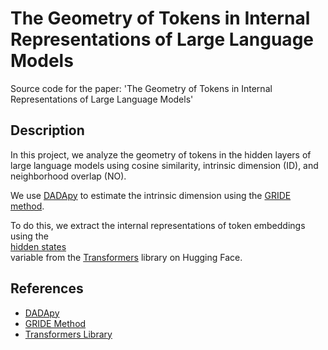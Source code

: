 # The Geometry of Tokens in Internal Representations of Large Language Models
Source code for the paper: 'The Geometry of Tokens in Internal Representations of Large Language Models'

## Description

In this project, we analyze the geometry of tokens in the hidden layers of large language models using cosine similarity, intrinsic dimension (ID), and neighborhood overlap (NO). 

We use [DADApy](https://github.com/sissa-data-science/DADApy) to estimate the intrinsic dimension using the [GRIDE method](https://www.nature.com/articles/s41598-022-20991-1).

To do this, we extract the internal representations of token embeddings using the \
[hidden states](https://huggingface.co/docs/transformers/v4.45.2/en/internal/generation_utils#generate-outputs) \
variable from the [Transformers](https://huggingface.co/docs/transformers/index) library on Hugging Face.

## References

- [DADApy](https://github.com/sissa-data-science/DADApy)
- [GRIDE Method](https://www.nature.com/articles/s41598-022-20991-1)
- [Transformers Library](https://huggingface.co/docs/transformers/index)
